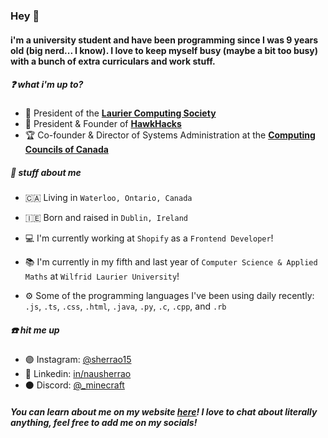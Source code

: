 ### Hey 👋

#### i'm a university student and have been programming since I was 9 years old (big nerd... I know). I love to keep myself busy (maybe a bit too busy) with a bunch of extra curriculars and work stuff.

##### ❓ what i'm up to?
- 🏫 President of the **[Laurier Computing Society](https://lauriercs.ca)**
- 🤖 President & Founder of **[HawkHacks](https://hawkhacks.ca)**
- 🏆 Co-founder & Director of Systems Administration at the **[Computing Councils of Canada](https://ccubed.dev)**


##### 📗 stuff about me
- 🇨🇦 Living in `Waterloo, Ontario, Canada`
- 🇮🇪 Born and raised in `Dublin, Ireland`

- 💻 I'm currently working at `Shopify` as a `Frontend Developer`!
- 📚 I'm currently in my fifth and last year of `Computer Science & Applied Maths` at `Wilfrid Laurier University`!
- ⚙️ Some of the programming languages I've been using daily recently: `.js`, `.ts`, `.css`, `.html`, `.java`, `.py`, `.c`, `.cpp`, and `.rb`


##### ☎️ hit me up
- 🟣 Instagram: [@sherrao15](https://instagram.com/sherrao15)
- 🔵 Linkedin: [in/nausherrao](https://linkedin.com/in/nausherrao)
- ⚫ Discord: [@_minecraft](https://discord.com/users/190984801929396224)

##### You can learn about me on my website [here](https://sherrao.tech)! I love to chat about literally anything, feel free to add me on my socials!
